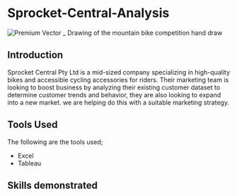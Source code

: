 # Sprocket-Central-Analysis
![Premium Vector _ Drawing of the mountain bike competition hand draw](https://github.com/Emmanuelson321/Sprocket-Central-Analysis/assets/134542481/8cdd1b93-0cd8-4669-9a94-1739afa733a5)


## Introduction
Sprocket Central Pty Ltd is a mid-sized company specializing in high-quality bikes and accessible cycling accessories for riders. Their marketing team is looking to boost business by analyzing their existing customer dataset to determine customer trends and behavior, they are also looking to expand into a new market. 
we are helping do this with a suitable marketing strategy. 

## Tools Used
The following are the tools used;
- Excel
- Tableau

## Skills demonstrated
